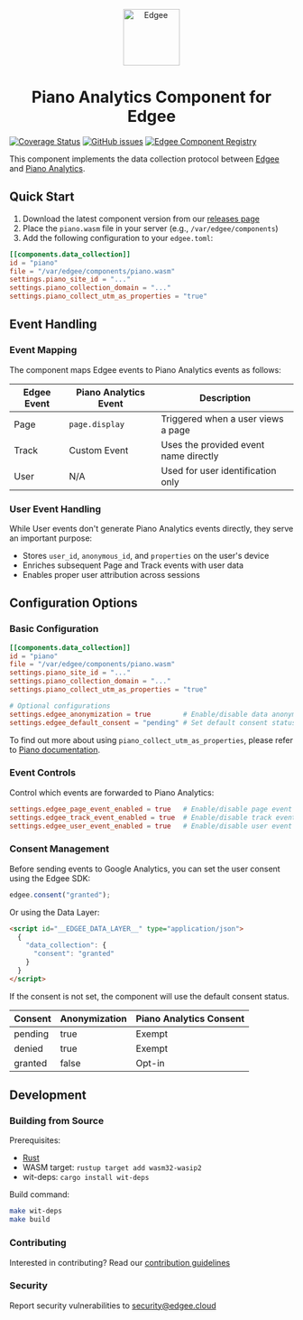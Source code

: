 <div align="center">
<p align="center">
  <a href="https://www.edgee.cloud">
    <picture>
      <source media="(prefers-color-scheme: dark)" srcset="https://cdn.edgee.cloud/img/component-dark.svg">
      <img src="https://cdn.edgee.cloud/img/component.svg" height="100" alt="Edgee">
    </picture>
  </a>
</p>
</div>

<h1 align="center">Piano Analytics Component for Edgee</h1>

[![Coverage Status](https://coveralls.io/repos/github/edgee-cloud/piano-analytics-component/badge.svg)](https://coveralls.io/github/edgee-cloud/piano-analytics-component)
[![GitHub issues](https://img.shields.io/github/issues/edgee-cloud/piano-analytics-component.svg)](https://github.com/edgee-cloud/piano-analytics-component/issues)
[![Edgee Component Registry](https://img.shields.io/badge/Edgee_Component_Registry-Public-green.svg)](https://www.edgee.cloud/edgee/piano-analytics)

This component implements the data collection protocol between [Edgee](https://www.edgee.cloud) and [Piano Analytics](https://developers.atinternet-solutions.com/piano-analytics/data-collection/how-to-send-events/collection-api).

## Quick Start

1. Download the latest component version from our [releases page](../../releases)
2. Place the `piano.wasm` file in your server (e.g., `/var/edgee/components`)
3. Add the following configuration to your `edgee.toml`:

```toml
[[components.data_collection]]
id = "piano"
file = "/var/edgee/components/piano.wasm"
settings.piano_site_id = "..."
settings.piano_collection_domain = "..."
settings.piano_collect_utm_as_properties = "true"
```

## Event Handling

### Event Mapping
The component maps Edgee events to Piano Analytics events as follows:

| Edgee Event | Piano Analytics Event  | Description |
|-------------|----------------------- |-------------|
| Page        | `page.display`         | Triggered when a user views a page |
| Track       | Custom Event           | Uses the provided event name directly |
| User        | N/A                    | Used for user identification only |

### User Event Handling
While User events don't generate Piano Analytics events directly, they serve an important purpose:
- Stores `user_id`, `anonymous_id`, and `properties` on the user's device
- Enriches subsequent Page and Track events with user data
- Enables proper user attribution across sessions

## Configuration Options

### Basic Configuration
```toml
[[components.data_collection]]
id = "piano"
file = "/var/edgee/components/piano.wasm"
settings.piano_site_id = "..."
settings.piano_collection_domain = "..."
settings.piano_collect_utm_as_properties = "true"

# Optional configurations
settings.edgee_anonymization = true        # Enable/disable data anonymization in case of pending or denied consent
settings.edgee_default_consent = "pending" # Set default consent status if not specified by the user
```

To find out more about using `piano_collect_utm_as_properties`, please refer to [Piano documentation](https://developers.atinternet-solutions.com/piano-analytics/data-collection/how-to-send-events/marketing-campaigns#collect-utm-as-properties).

### Event Controls
Control which events are forwarded to Piano Analytics:
```toml
settings.edgee_page_event_enabled = true   # Enable/disable page event
settings.edgee_track_event_enabled = true  # Enable/disable track event
settings.edgee_user_event_enabled = true   # Enable/disable user event
```

### Consent Management
Before sending events to Google Analytics, you can set the user consent using the Edgee SDK: 
```javascript
edgee.consent("granted");
```

Or using the Data Layer:
```html
<script id="__EDGEE_DATA_LAYER__" type="application/json">
  {
    "data_collection": {
      "consent": "granted"
    }
  }
</script>
```

If the consent is not set, the component will use the default consent status.

| Consent | Anonymization | Piano Analytics Consent |
|---------|---------------|-------------------------|
| pending | true          | Exempt                  |
| denied  | true          | Exempt                  |
| granted | false         | Opt-in                  |

## Development

### Building from Source
Prerequisites:
- [Rust](https://www.rust-lang.org/tools/install)
- WASM target: `rustup target add wasm32-wasip2`
- wit-deps: `cargo install wit-deps`

Build command:
```bash
make wit-deps
make build
```

### Contributing
Interested in contributing? Read our [contribution guidelines](./CONTRIBUTING.md)

### Security
Report security vulnerabilities to [security@edgee.cloud](mailto:security@edgee.cloud)